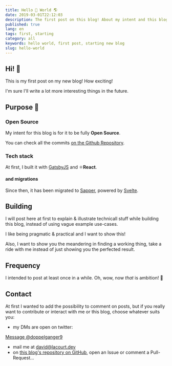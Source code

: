 ```yaml
---
title: Hello 👋 World 🌎
date: 2019-03-01T22:12:03
description: The first post on this blog! About my intent and this blog's purpose
published: true
lang: en
tags: first, starting
category: all
keywords: hello world, first post, starting new blog
slug: hello-world
---
```


## Hi! 👋

This is my first post on my new blog! How exciting!

I'm sure I'll write a lot more interesting things in the future.

## Purpose 🤔

### Open Source

My intent for this blog is for it to be fully **Open Source**.

You can check all the commits [on the Github Repository](https://github.com/doppelganger9/blog).

### Tech stack

At first, I built it with [GatsbyJS](https://www.gatsbyjs.org/) and ⚛️**React**.

#### and migrations

Since then, it has been migrated to [Sapper](https://sapper.svelte.dev), powered by [Svelte](https://svelte.dev).

## Building

I will post here at first to explain & illustrate technicall stuff while building this blog, instead of using vague example use-cases.

I like being pragmatic & practical and I want to show this!

Also, I want to show you the meandering in finding a working thing, take a ride with me instead of just showing you the perfected result.

## Frequency

I intended to post at least once in a while. Oh, wow, now _that_ is ambition! 🤪

## Contact

At first I wanted to add the possibility to comment on posts, but if you really want to contribute or interact with me or this blog, choose whatever suits you:

- my DMs are open on twitter:

<a href="https://twitter.com/messages/compose?recipient_id=48112723&ref_src=twsrc%5Etfw" class="twitter-dm-button" data-size="large" data-screen-name="doppelganger9" data-show-count="false">Message @doppelganger9</a>

- mail me at [david@lacourt.dev](mailto://david@lacourt.dev)
- on [this blog's repository on GitHub](https://github.com/doppelganger9/blog), open an Issue or comment a Pull-Request...
